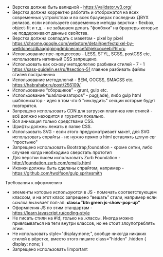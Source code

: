 - Верстка должна быть валидной - https://validator.w3.org/  
- Верстка должна корректно работать и отоброжатся на всех современных устройствах и во всех браузерах последних ДВУХ релизов, если используете современные методы верстки - flexbox, object-fit и т.д. - не забываем делать "фолбэки" на браузеры которые не поддерживают данные свойства.
- Верстка должна совпадать с макетом - pixel by pixel https://chrome.google.com/webstore/detail/perfectpixel-by-welldonec/dkaagdgjmgdmbnecmcefdhjekcoceebi?hl=ru
- Использование пре-процессорв - LESS, STYL, SCSS, postCSS etc, использовать нативный CSS запрещено.
- Использовать как основу методологию разбивки стилей - 7 - 1
	https://sass-guidelin.es/ru/#section-51
	главное разбивать файлы стилей постранично
- Использование методологий - BEM, OOCSS, SMACSS etc.
https://habrahabr.ru/post/256109/
- Использование “сборщиков” - grunt, gulp etc.
- Использование “шаблонизаторов” - pug(jade), либо gulp html шаблонизатор - идея в том что б "инклудить" секции которые будут повторятся.
- Запрещено использовать CDN для загрузки плагинов или стилей - всё должно находится и грузится локально.
- Вся анимация только средствами CSS.
- Шрифты должны лежать в папке CSS.
- Использовать SVG - если этого предусматривает макет, для SVG использовать спрайты - не нужно прямо в html вставлять целую свг "простыню"
- Запрещено использовать Bootstrap,foundation - кроме сетки, либо случаев когда необходимо сверстать прототип
- Для верстки писем использовать Zurb Foundation - http://foundation.zurb.com/emails.html
- Иконки должны быть сделаны спрайтом, например - https://github.com/twolfson/gulp.spritesmith

Требования к оформлению

- элементы которые используются в JS - помечать соответствующем классом, и на этот класс запрещено “вешать” стили, например если ссылка вызывает поп-ап: <b>class=”btn green js-show-pop-up”</b>
- Оформления JS по этим стандартам - https://learn.javascript.ru/coding-style  
- Не писать стили на #id, только на .классы. Иногда можно привязываться на теги внутри классов, но не стоит злоупотреблять этим.
- Не использовать style="display:none;", вообще никогда никаких стилей в вёрстке, вместо этого пишите class="hidden"
.hidden {
  display: none;
}
- Запрещено использовать !important

